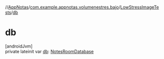 //[AppNotas](../../../index.md)/[com.example.appnotas.volumenestres.bajo](../index.md)/[LowStressImageTests](index.md)/[db](db.md)

# db

[androidJvm]\
private lateinit var [db](db.md): [NotesRoomDatabase](../../com.example.appnotas.database/-notes-room-database/index.md)
